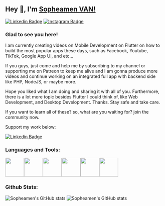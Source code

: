 ## Hey 👋, I'm [Sopheamen VAN!](https://github.com/sopheamen007)

[![Linkedin Badge](https://img.shields.io/badge/-LinkedIn-0e76a8?style=flat-square&logo=Linkedin&logoColor=white)](https://www.linkedin.com/in/sopheamen-van-949639119/)
[![Instagram Badge](https://img.shields.io/badge/-Instagram-e4405f?style=flat-square&logo=Instagram&logoColor=white)](https://www.instagram.com/vansopheamen/)

### Glad to see you here! &nbsp;

I am currently creating videos on Mobile Development on Flutter on how to build the most popular apps these days, such as Facebook, Youtube, TikTok, Google App UI, and etc...

If you guys, just come and help me by subscribing to my channel or supporting me on Patreon to keep me alive and I am gonna produce more videos and continue working on an integrated full app with backend side like PHP, NodeJS, or maybe more. 

Hope you liked what I am doing and sharing it with all of you. Furthermore, there is a lot more topic besides Flutter I could think of, like Web Development, and Desktop Development. Thanks. Stay safe and take care. 

If you want to learn all of these? so, what are you waiting for? join the community now. 

Support my work below: 


[![Linkedin Badge](https://user-images.githubusercontent.com/16510597/198882593-f4f8eda6-3c5a-4145-a8f0-8b111210be5d.png)](https://www.patreon.com/bePatron?u=10530018)

### Languages and Tools:

<p>
  <img src="https://media3.giphy.com/media/ln7z2eWriiQAllfVcn/200w.webp" width="60"><img src="https://i.giphy.com/media/LMt9638dO8dftAjtco/200.webp" width="60"><img src="https://i.giphy.com/media/eNAsjO55tPbgaor7ma/200w.webp" width="60"><img src="https://i.giphy.com/media/VgGthkhUvGgOit7Y9i/200.webp" width="60"><img src="https://i.giphy.com/media/KzJkzjggfGN5Py6nkT/200.webp" width="60"><img src="https://i.giphy.com/media/IdyAQJVN2kVPNUrojM/200.webp" width="60">
 </p>

 
 ### Github Stats:
![Sopheamen's GitHub stats](https://github-readme-stats.vercel.app/api?username=sopheamen007&theme=dark&show_icons=true)
![Sopheamen's GitHub stats](https://github-readme-stats.vercel.app/api/top-langs/?username=sopheamen007&exclude_repo=KNN-Image-Classification&show_icons=true&hide_border=true&layout=compact&langs_count=8)
 

  


